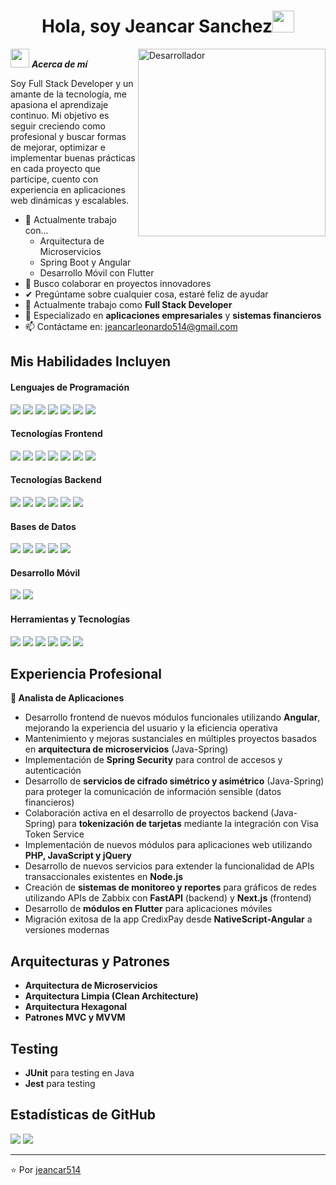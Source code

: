 <h1 align="center"><b>Hola, soy Jeancar Sanchez</b><img src="https://media.giphy.com/media/hvRJCLFzcasrR4ia7z/giphy.gif" width="35"></h1>

<img align="right" width=300px alt="Desarrollador" src="https://komarev.com/ghpvc/?username=100rabhcsmc&label=Profile%20views&color=0e75b6&style=flat" />

<img src="https://cdn.dribbble.com/users/1787323/screenshots/10091971/media/d43c019bfeff34be8816481e843ea8c1.png" width="30px">&nbsp;***Acerca de mí***

Soy Full Stack Developer y un amante de la tecnología, me apasiona el aprendizaje continuo. Mi objetivo es seguir creciendo como profesional y buscar formas de mejorar, optimizar e implementar buenas prácticas en cada proyecto que participe, cuento con experiencia en aplicaciones web dinámicas y escalables.

- 🌱 Actualmente trabajo con...
  - Arquitectura de Microservicios
  - Spring Boot y Angular
  - Desarrollo Móvil con Flutter
- 👯 Busco colaborar en proyectos innovadores
- ✔ Pregúntame sobre cualquier cosa, estaré feliz de ayudar<br>
- 💼 Actualmente trabajo como **Full Stack Developer**
- 🎯 Especializado en **aplicaciones empresariales** y **sistemas financieros**
- 📫 Contáctame en: <a href="mailto:jeancarleonardo514@gmail.com">jeancarleonardo514@gmail.com</a>

## Mis Habilidades Incluyen

<h4> Lenguajes de Programación </h4>
<span> 
  <img src="https://img.shields.io/badge/Java-ED8B00?style=for-the-badge&logo=openjdk&logoColor=white">
  <img src="https://img.shields.io/badge/JavaScript-F7DF1E?style=for-the-badge&logo=javascript&logoColor=black">
  <img src="https://img.shields.io/badge/TypeScript-007ACC?style=for-the-badge&logo=typescript&logoColor=white">
  <img src="https://img.shields.io/badge/Python-3776AB?style=for-the-badge&logo=python&logoColor=white">
  <img src="https://img.shields.io/badge/PHP-777BB4?style=for-the-badge&logo=php&logoColor=white">
  <img src="https://img.shields.io/badge/Dart-0175C2?style=for-the-badge&logo=dart&logoColor=white">
  <img src="https://img.shields.io/badge/SQL-4479A1?style=for-the-badge&logo=mysql&logoColor=white">
</span>

<h4> Tecnologías Frontend </h4>
<span>
  <img src="https://img.shields.io/badge/React-20232A?style=for-the-badge&logo=react&logoColor=61DAFB">
  <img src="https://img.shields.io/badge/Angular-DD0031?style=for-the-badge&logo=angular&logoColor=white">
  <img src="https://img.shields.io/badge/Next.js-000000?style=for-the-badge&logo=nextdotjs&logoColor=white">
  <img src="https://img.shields.io/badge/Redux-593D88?style=for-the-badge&logo=redux&logoColor=white">
  <img src="https://img.shields.io/badge/HTML5-E34F26?style=for-the-badge&logo=html5&logoColor=white">
  <img src="https://img.shields.io/badge/CSS3-1572B6?style=for-the-badge&logo=css3&logoColor=white">
  <img src="https://img.shields.io/badge/jQuery-0769AD?style=for-the-badge&logo=jquery&logoColor=white">
</span>

<h4> Tecnologías Backend </h4>
<span>
  <img src="https://img.shields.io/badge/Spring_Boot-6DB33F?style=for-the-badge&logo=spring-boot&logoColor=white">
  <img src="https://img.shields.io/badge/Node.js-43853D?style=for-the-badge&logo=node.js&logoColor=white">
  <img src="https://img.shields.io/badge/Express.js-404D59?style=for-the-badge&logo=express&logoColor=white">
  <img src="https://img.shields.io/badge/Flask-000000?style=for-the-badge&logo=flask&logoColor=white">
  <img src="https://img.shields.io/badge/FastAPI-005571?style=for-the-badge&logo=fastapi&logoColor=white">
  <img src="https://img.shields.io/badge/Spring_Security-6DB33F?style=for-the-badge&logo=springsecurity&logoColor=white">
</span>

<h4> Bases de Datos </h4>
<span>
  <img src="https://img.shields.io/badge/PostgreSQL-316192?style=for-the-badge&logo=postgresql&logoColor=white">
  <img src="https://img.shields.io/badge/MySQL-00000F?style=for-the-badge&logo=mysql&logoColor=white">
  <img src="https://img.shields.io/badge/MongoDB-4EA94B?style=for-the-badge&logo=mongodb&logoColor=white">
  <img src="https://img.shields.io/badge/Microsoft%20SQL%20Server-CC2927?style=for-the-badge&logo=microsoft%20sql%20server&logoColor=white">
  <img src="https://img.shields.io/badge/Firebase-039BE5?style=for-the-badge&logo=Firebase&logoColor=white">
</span>

<h4> Desarrollo Móvil </h4>
<span>
  <img src="https://img.shields.io/badge/Flutter-02569B?style=for-the-badge&logo=flutter&logoColor=white">
  <img src="https://img.shields.io/badge/NativeScript-3655FF?style=for-the-badge&logo=nativescript&logoColor=white">
</span>

<h4> Herramientas y Tecnologías </h4>
<span>
  <img src="https://img.shields.io/badge/Git-F05032?style=for-the-badge&logo=git&logoColor=white">
  <img src="https://img.shields.io/badge/Docker-2496ED?style=for-the-badge&logo=docker&logoColor=white">
  <img src="https://img.shields.io/badge/SonarQube-4E9BCD?style=for-the-badge&logo=sonarqube&logoColor=white">
  <img src="https://img.shields.io/badge/JUnit5-25A162?style=for-the-badge&logo=junit5&logoColor=white">
  <img src="https://img.shields.io/badge/Jest-C21325?style=for-the-badge&logo=jest&logoColor=white">
  <img src="https://img.shields.io/badge/Jasmine-8A4182?style=for-the-badge&logo=jasmine&logoColor=white">
</span>

## Experiencia Profesional

**🏢 Analista de Aplicaciones**
- Desarrollo frontend de nuevos módulos funcionales utilizando **Angular**, mejorando la experiencia del usuario y la eficiencia operativa
- Mantenimiento y mejoras sustanciales en múltiples proyectos basados en **arquitectura de microservicios** (Java-Spring)
- Implementación de **Spring Security** para control de accesos y autenticación
- Desarrollo de **servicios de cifrado simétrico y asimétrico** (Java-Spring) para proteger la comunicación de información sensible (datos financieros)
- Colaboración activa en el desarrollo de proyectos backend (Java-Spring) para **tokenización de tarjetas** mediante la integración con Visa Token Service
- Implementación de nuevos módulos para aplicaciones web utilizando **PHP, JavaScript y jQuery**
- Desarrollo de nuevos servicios para extender la funcionalidad de APIs transaccionales existentes en **Node.js**
- Creación de **sistemas de monitoreo y reportes** para gráficos de redes utilizando APIs de Zabbix con **FastAPI** (backend) y **Next.js** (frontend)
- Desarrollo de **módulos en Flutter** para aplicaciones móviles
- Migración exitosa de la app CredixPay desde **NativeScript-Angular** a versiones modernas

## Arquitecturas y Patrones
- **Arquitectura de Microservicios**
- **Arquitectura Limpia (Clean Architecture)**
- **Arquitectura Hexagonal**
- **Patrones MVC y MVVM**

## Testing
- **JUnit** para testing en Java
- **Jest** para testing 

## Estadísticas de GitHub
[![](https://github-readme-stats.vercel.app/api?username=jeancar514&show_icons=true&theme=tokyonight&hide_border=true&locale=es)](https://github.com/jeancar514)
[![](https://github-readme-streak-stats.herokuapp.com/?user=jeancar514&theme=material-palenight)](https://github.com/jeancar514)

---
⭐️ Por [jeancar514](https://github.com/jeancar514)
